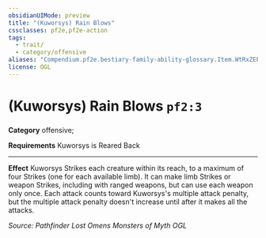 ```yaml
---
obsidianUIMode: preview
title: "(Kuworsys) Rain Blows"
cssclasses: pf2e,pf2e-action
tags:
  - trait/
  - category/offensive
aliases: "Compendium.pf2e.bestiary-family-ability-glossary.Item.WtRxZEPH963RkUCj"
license: OGL
---
```

# (Kuworsys) Rain Blows `pf2:3`

### 

**Category** offensive; 




**Requirements** Kuworsys is Reared Back

* * *

**Effect** Kuworsys Strikes each creature within its reach, to a maximum of four Strikes (one for each available limb). It can make limb Strikes or weapon Strikes, including with ranged weapons, but can use each weapon only once. Each attack counts toward Kuworsys's multiple attack penalty, but the multiple attack penalty doesn't increase until after it makes all the attacks.

*Source: Pathfinder Lost Omens Monsters of Myth*
*OGL*